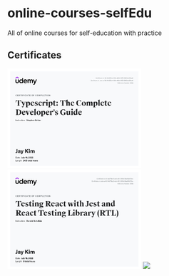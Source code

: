 # online-courses-selfEdu

All of online courses for self-education with practice

## Certificates

<img width ="300px" src="./images//udemy_typescript_certificate.jpeg">
<img width ="300px" src="./images//udemy_testing_certificate.jpeg">
<img width ="300px" src="./images//udemy_javascript-unit-testing_certificate.jpeg.jpeg">
